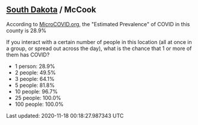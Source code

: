
## [South Dakota](/united-states/south-dakota) / McCook

According to [MicroCOVID.org](http://microcovid.org),
the "Estimated Prevalence" of COVID in this county is 28.9%

If you interact with a certain number of people in this location
(all at once in a group, or spread out across the day), what is the chance that
1 or more of them has COVID?

- 1 person: 28.9%
- 2 people: 49.5%
- 3 people: 64.1%
- 5 people: 81.8%
- 10 people: 96.7%
- 25 people: 100.0%
- 100 people: 100.0%

Last updated: 2020-11-18 00:18:27.987343 UTC
